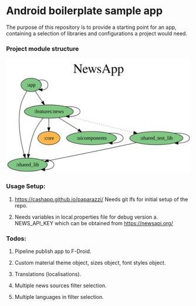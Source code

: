 # Android boilerplate sample  app

The purpose of this repository is to provide a starting point for an app,
containing a selection of libraries and configurations a project would need.

### Project module structure
![Project module dependencies structure](structure/project-dependency-graph.svg)

### Usage Setup:

1. https://cashapp.github.io/paparazzi/
   Needs git lfs for initial setup of the repo.

2. Needs variables in local.properties file for debug version
   a. NEWS_API_KEY which can be obtained from https://newsapi.org/

### Todos:
1. Pipeline publish app to F-Droid.

2. Custom material theme object, sizes object, font styles object.

3. Translations (localisations).

4. Multiple news sources filter selection.
5. Multiple languages in filter selection.

